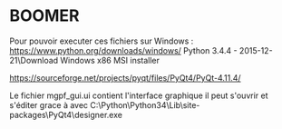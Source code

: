 # BOOMER

Pour pouvoir executer ces fichiers sur Windows :
https://www.python.org/downloads/windows/
Python 3.4.4 - 2015-12-21\Download Windows x86 MSI installer

https://sourceforge.net/projects/pyqt/files/PyQt4/PyQt-4.11.4/

Le fichier mgpf_gui.ui contient l'interface graphique il peut s'ouvrir et s'éditer grace à avec C:\Python\Python34\Lib\site-packages\PyQt4\designer.exe

